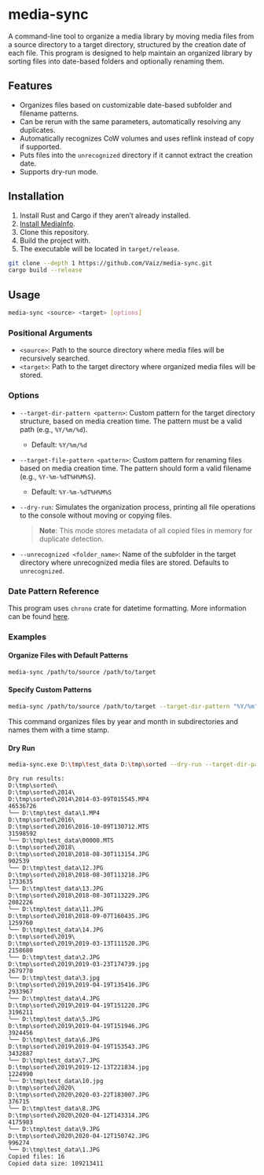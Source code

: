 # media-sync

A command-line tool to organize a media library by moving media files from a source directory to a target directory, 
structured by the creation date of each file. This program is designed to help maintain an organized library by sorting 
files into date-based folders and optionally renaming them.

## Features

- Organizes files based on customizable date-based subfolder and filename patterns.
- Can be rerun with the same parameters, automatically resolving any duplicates.
- Automatically recognizes CoW volumes and uses reflink instead of copy if supported.
- Puts files into the `unrecognized` directory if it cannot extract the creation date.
- Supports dry-run mode.


## Installation

1. Install Rust and Cargo if they aren’t already installed.
2. [Install MediaInfo](https://github.com/Vaiz/mediameta/blob/master/mediainfo.md).
3. Clone this repository.
4. Build the project with.
5. The executable will be located in `target/release`.

```bash
git clone --depth 1 https://github.com/Vaiz/media-sync.git
cargo build --release
```

## Usage

```bash
media-sync <source> <target> [options]
```

### Positional Arguments

- `<source>`: Path to the source directory where media files will be recursively searched.
- `<target>`: Path to the target directory where organized media files will be stored.

### Options

- `--target-dir-pattern <pattern>`: Custom pattern for the target directory structure, based on media creation time. The
pattern must be a valid path (e.g., `%Y/%m/%d`).
    - Default: `%Y/%m/%d`

- `--target-file-pattern <pattern>`: Custom pattern for renaming files based on media creation time. The pattern should
form a valid filename (e.g., `%Y-%m-%dT%H%M%S`).
    - Default: `%Y-%m-%dT%H%M%S`

- `--dry-run`: Simulates the organization process, printing all file operations to the console without moving or copying
files. 
  >**Note**: This mode stores metadata of all copied files in memory for duplicate detection.

- `--unrecognized <folder_name>`: Name of the subfolder in the target directory where unrecognized media files are
  stored. Defaults to `unrecognized`.

### Date Pattern Reference

This program uses `chrono` crate for datetime formatting. More information can be found 
[here](https://docs.rs/chrono/0.4.38/chrono/format/strftime/index.html).

### Examples

#### Organize Files with Default Patterns

```bash
media-sync /path/to/source /path/to/target
```

#### Specify Custom Patterns

```bash
media-sync /path/to/source /path/to/target --target-dir-pattern "%Y/%m" --target-file-pattern "%H%M"
```

This command organizes files by year and month in subdirectories and names them with a time stamp.

#### Dry Run

```bash
media-sync.exe D:\tmp\test_data D:\tmp\sorted --dry-run --target-dir-pattern %Y`
```
```
Dry run results:
D:\tmp\sorted\
D:\tmp\sorted\2014\
D:\tmp\sorted\2014\2014-03-09T015545.MP4                       46536726
╰── D:\tmp\test_data\1.MP4
D:\tmp\sorted\2016\
D:\tmp\sorted\2016\2016-10-09T130712.MTS                       31598592
╰── D:\tmp\test_data\00000.MTS
D:\tmp\sorted\2018\
D:\tmp\sorted\2018\2018-08-30T113154.JPG                         902539
╰── D:\tmp\test_data\12.JPG
D:\tmp\sorted\2018\2018-08-30T113218.JPG                        1733635
╰── D:\tmp\test_data\13.JPG
D:\tmp\sorted\2018\2018-08-30T113229.JPG                        2082226
╰── D:\tmp\test_data\11.JPG
D:\tmp\sorted\2018\2018-09-07T160435.JPG                        1259760
╰── D:\tmp\test_data\14.JPG
D:\tmp\sorted\2019\
D:\tmp\sorted\2019\2019-03-13T111520.JPG                        2158680
╰── D:\tmp\test_data\2.JPG
D:\tmp\sorted\2019\2019-03-23T174739.jpg                        2679770
╰── D:\tmp\test_data\3.jpg
D:\tmp\sorted\2019\2019-04-19T135416.JPG                        2933967
╰── D:\tmp\test_data\4.JPG
D:\tmp\sorted\2019\2019-04-19T151220.JPG                        3196211
╰── D:\tmp\test_data\5.JPG
D:\tmp\sorted\2019\2019-04-19T151946.JPG                        3924456
╰── D:\tmp\test_data\6.JPG
D:\tmp\sorted\2019\2019-04-19T153543.JPG                        3432887
╰── D:\tmp\test_data\7.JPG
D:\tmp\sorted\2019\2019-12-13T221834.jpg                        1224990
╰── D:\tmp\test_data\10.jpg
D:\tmp\sorted\2020\
D:\tmp\sorted\2020\2020-03-22T183007.JPG                         376715
╰── D:\tmp\test_data\8.JPG
D:\tmp\sorted\2020\2020-04-12T143314.JPG                        4175983
╰── D:\tmp\test_data\9.JPG
D:\tmp\sorted\2020\2020-04-12T150742.JPG                         996274
╰── D:\tmp\test_data\1.JPG
Copied files: 16
Copied data size: 109213411
```
